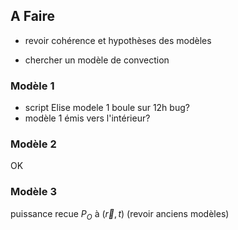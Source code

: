 ## A Faire

- revoir cohérence et hypothèses des modèles

- chercher un modèle de convection

### Modèle 1

- script Elise modele 1 boule sur 12h bug?
- modèle 1 émis vers l'intérieur?

### Modèle 2

OK


### Modèle 3

puissance recue $P_{O}$ à $(\vec{r}, t)$ (revoir anciens modèles)



